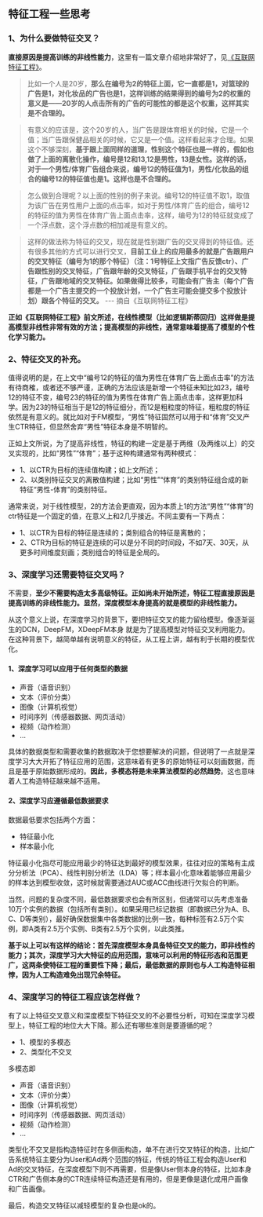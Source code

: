## 特征工程一些思考

### 1、为什么要做特征交叉？
**直接原因是提高训练的非线性能力**，这里有一篇文章介绍地非常好了，见[《互联网特征工程》](https://blog.csdn.net/mytestmy/article/details/19088827)。

> 比如一个人是20岁，**那么在编号为2的特征上面，它一直都是1，对篮球的广告是1，对化妆品的广告也是1，这样训练的结果得到的编号为2的权重的意义是——20岁的人点击所有的广告的可能性的都是这个权重，这样其实是不合理的。**  

>有意义的应该是，这个20岁的人，当广告是跟体育相关的时候，它是一个值；当广告跟保健品相关的时候，它又是一个值。这样看起来才合理。如果这个不够深刻，**基于跟上面同样的道理，性别这个特征也是一样的，假如也做了上面的离散化操作，编号是12和13,12是男性，13是女性。这样的话，对于一个男性/体育广告组合来说，编号12的特征值为1，男性/化妆品的组合的编号12的特征值也是1。这样也是不合理的。**  

>怎么做到合理呢？以上面的性别的例子来说。编号12的特征值不取1，取值为该广告在男性用户上面的点击率，如对于男性/体育广告的组合，编号12的特征的值为男性在体育广告上面点击率，这样，编号为12的特征就变成了一个浮点数，这个浮点数的相加减是有意义的。  

>这样的做法称为特征的交叉，现在就是性别跟广告的交叉得到的特征值。还有很多其他的方式可以进行交叉，**目前工业上的应用最多的就是广告跟用户的交叉特征（编号为1的那个特征）（注：1号特征上文指广告反馈ctr）、广告跟性别的交叉特征，广告跟年龄的交叉特征，广告跟手机平台的交叉特征，广告跟地域的交叉特征。如果做得比较多，可能会有广告主（每个广告都是一个广告主提交的一个投放计划，一个广告主可能会提交多个投放计划）跟各个特征的交叉。**   --- 摘自《互联网特征工程》

**正如《互联网特征工程》前文所述，在线性模型（比如逻辑斯蒂回归）这样做是提高模型非线性非常有效的方法；提高模型的非线性，通常意味着提高了模型的个性化学习能力。**

### 2、特征交叉的补充。

值得说明的是，在上文中“编号12的特征的值为男性在体育广告上面点击率”的方法有待商榷，或者还不够严谨，正确的方法应该是新增一个特征未知比如23，编号12的特征不变，编号23的特征的值为男性在体育广告上面点击率，这样更加科学。因为23的特征相当于是12的特征细分，而12是粗粒度的特征，粗粒度的特征依然是有意义的。就比如对于FM模型，“男性”特征固然可以用于和“体育”交叉产生CTR特征，但显然舍弃“男性”特征本身是不明智的。

正如上文所说，为了提高非线性，特征的构建一定是基于两维（及两维以上）的交叉实现的，比如“男性”“体育”；基于这种构建通常有两种模式：

* 1、以CTR为目标的连续值构建；如上文所述；
* 2、以类别特征交叉的离散值构建；比如“男性”“体育”的类别特征组合成的新特征“男性-体育”的类别特征。

通常来说，对于线性模型，2的方法会更直观，因为本质上1的方法“男性”“体育”的ctr特征是一个固定的值，在意义上和2几乎接近。不同主要有一下两点：

* 1、以CTR为目标的特征是连续的；类别组合的特征是离散的；
* 2、CTR为目标的特征是连续的可以是分不同的时间段，不如7天、30天，从更多时间维度刻画；类别组合的特征是全局的。

### 3、深度学习还需要特征交叉吗？
不需要，**至少不需要构造太多高级特征。**正如尚未开始所述，特征工程**直接原因是提高训练的非线性能力。显然，深度模型本身提高的就是模型的非线性能力。**

从这个意义上说，在深度学习的背景下，要把特征交叉的能力留给模型。像逐渐诞生的DCN，DeepFM，XDeepFM本身 就是为了提高模型对特征交叉利用能力。在这种背景下，越简单越有说明意义的特征，从工程上讲，越有利于长期的模型优化。

#### 1、深度学习可以应用于任何类型的数据

* 声音（语音识别）
* 文本（评价分类）
* 图像（计算机视觉）
* 时间序列（传感器数据、网页活动）
* 视频（动作检测）
* …

具体的数据类型和需要收集的数据取决于您想要解决的问题，但说明了一点就是深度学习大大开拓了特征应用的范围，这意味着有更多的原始特征可以刻画数据，而且是基于原始数据形成的。**因此，多模态将是未来算法模型的必然趋势**。这也意味着人工构造特征越来越不适用。

#### 2、深度学习应遵循最低数据要求

数据最低要求包括两个方面：
* 特征最小化
* 样本最小化

特征最小化指尽可能应用最少的特征达到最好的模型效果，往往对应的策略有主成分分析法（PCA）、线性判别分析法（LDA）等；样本最小化意味着能够应用最少的样本达到模型收敛，这时候就需要通过AUC或ACC曲线进行欠拟合的判断。

当然，问题的复杂度不同，最低数据要求也会有所区别，但通常可以先考虑准备10万个实例的数据（包括所有类别）。如果采用已标记数据（即数据已分为A、B、C、D等类别），最好确保数据集中各类数据的比例一致，每种标签有2.5万个实例，即A类有2.5万个实例、B类有2.5万个实例，以此类推。

**基于以上可以有这样的结论：首先深度模型本身具备特征交叉的能力，即非线性的能力；其次，深度学习大大特征的应用范围，意味可以利用的特征形态和范围更广，这两条使特征工程的重要性下降；最后，最低数据的原则也与人工构造特征相悖，因为人工构造难免出现冗余特征。**

### 4、深度学习的特征工程应该怎样做？

有了以上特征交叉意义和深度模型下特征交叉的不必要性分析，可知在深度学习模型上，特征工程的地位大大下降。那么还有哪些准则是要遵循的呢？

* 1、模型的多模态    
* 2、类型化不交叉

多模态即
* 声音（语音识别）
* 文本（评价分类）
* 图像（计算机视觉）
* 时间序列（传感器数据、网页活动）
* 视频（动作检测）
* …

类型化不交叉是指构造特征时在多侧面构造，单不在进行交叉特征的构造，比如广告系统特征主要分为User和Ad两个范围的特征，传统的特征工程会构造User和Ad的交叉特征，在深度模型下则不再需要，但是像User侧本身的特征，比如本身CTR和广告侧本身的CTR连续特征构造还是有用的，但是更像是退化成用户画像和广告画像。

最后，构造交叉特征以减轻模型的复杂也是ok的。
